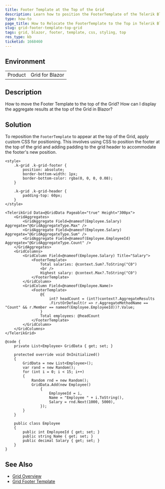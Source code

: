 ```yaml
---
title: Footer Template at the Top of the Grid
description: Learn how to position the FooterTemplate of the Telerik Blazor Grid to appear at the top of the grid.
type: how-to
page_title: How to Relocate the FooterTemplate to the Top in Telerik Blazor Grid
slug: grid-footer-template-top-grid
tags: grid, blazor, footer, template, css, styling, top
res_type: kb
ticketid: 1668460
---
```


## Environment

<table>
    <tbody>
	    <tr>
	    	<td>Product</td>
	    	<td>Grid for Blazor</td>
	    </tr>
    </tbody>
</table>

## Description

How to move the Footer Template to the top of the Grid?
How can I display the aggregate results at the top of the Grid in Blazor?

## Solution

To reposition the `FooterTemplate` to appear at the top of the Grid, apply custom CSS for positioning. This involves using CSS to position the footer at the top of the grid and adding padding to the grid header to accommodate the footer's new position.

````RAZOR
<style>
    .k-grid .k-grid-footer {
        position: absolute;
        border-bottom-width: 1px;
        border-bottom-color: rgba(0, 0, 0, 0.08);
    }

    .k-grid .k-grid-header {
        padding-top: 60px;
    }
</style>

<TelerikGrid Data=@GridData Pageable="true" Height="300px">
    <GridAggregates>
        <GridAggregate Field=@nameof(Employee.Salary) Aggregate="@GridAggregateType.Max" />
        <GridAggregate Field=@nameof(Employee.Salary) Aggregate="@GridAggregateType.Sum" />
        <GridAggregate Field=@nameof(Employee.EmployeeId) Aggregate="@GridAggregateType.Count" />
    </GridAggregates>
    <GridColumns>
        <GridColumn Field=@nameof(Employee.Salary) Title="Salary">
            <FooterTemplate>
                Total salaries: @context.Sum?.ToString("C0")
                <br />
                Highest salary: @context.Max?.ToString("C0")
            </FooterTemplate>
        </GridColumn>
        <GridColumn Field=@nameof(Employee.Name)>
            <FooterTemplate>
                @{
                    int? headCount = (int?)context?.AggregateResults
                    .FirstOrDefault(r => r.AggregateMethodName == "Count" && r.Member == nameof(Employee.EmployeeId))?.Value;
                }
                Total employees: @headCount
            </FooterTemplate>
        </GridColumn>
    </GridColumns>
</TelerikGrid>

@code {
    private List<Employee> GridData { get; set; }

    protected override void OnInitialized()
    {
        GridData = new List<Employee>();
        var rand = new Random();
        for (int i = 0; i < 15; i++)
        {
            Random rnd = new Random();
            GridData.Add(new Employee()
                {
                    EmployeeId = i,
                    Name = "Employee " + i.ToString(),
                    Salary = rnd.Next(1000, 5000),
                });
        }
    }

    public class Employee
    {
        public int EmployeeId { get; set; }
        public string Name { get; set; }
        public decimal Salary { get; set; }
    }
}
````

## See Also

- [Grid Overview](https://docs.telerik.com/blazor-ui/components/grid/overview)
- [Grid Footer Template](https://docs.telerik.com/blazor-ui/components/grid/templates/column-footer)
